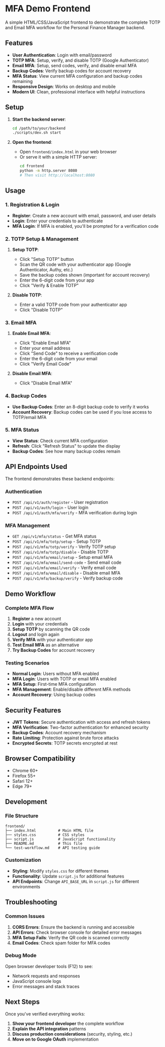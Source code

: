 # MFA Demo Frontend

A simple HTML/CSS/JavaScript frontend to demonstrate the complete TOTP and Email MFA workflow for the Personal Finance Manager backend.

## Features

- **User Authentication**: Login with email/password
- **TOTP MFA**: Setup, verify, and disable TOTP (Google Authenticator)
- **Email MFA**: Setup, send codes, verify, and disable email MFA
- **Backup Codes**: Verify backup codes for account recovery
- **MFA Status**: View current MFA configuration and backup codes remaining
- **Responsive Design**: Works on desktop and mobile
- **Modern UI**: Clean, professional interface with helpful instructions

## Setup

1. **Start the backend server**:
   ```bash
   cd /path/to/your/backend
   ./scripts/dev.sh start
   ```

2. **Open the frontend**:
   - Open `frontend/index.html` in your web browser
   - Or serve it with a simple HTTP server:
     ```bash
     cd frontend
     python -m http.server 8080
     # Then visit http://localhost:8080
     ```

## Usage

### 1. Registration & Login
- **Register**: Create a new account with email, password, and user details
- **Login**: Enter your credentials to authenticate
- **MFA Login**: If MFA is enabled, you'll be prompted for a verification code

### 2. TOTP Setup & Management
1. **Setup TOTP**:
   - Click "Setup TOTP" button
   - Scan the QR code with your authenticator app (Google Authenticator, Authy, etc.)
   - Save the backup codes shown (important for account recovery)
   - Enter the 6-digit code from your app
   - Click "Verify & Enable TOTP"

2. **Disable TOTP**:
   - Enter a valid TOTP code from your authenticator app
   - Click "Disable TOTP"

### 3. Email MFA
1. **Enable Email MFA**:
   - Click "Enable Email MFA"
   - Enter your email address
   - Click "Send Code" to receive a verification code
   - Enter the 6-digit code from your email
   - Click "Verify Email Code"

2. **Disable Email MFA**:
   - Click "Disable Email MFA"

### 4. Backup Codes
- **Use Backup Codes**: Enter an 8-digit backup code to verify it works
- **Account Recovery**: Backup codes can be used if you lose access to TOTP/email MFA

### 5. MFA Status
- **View Status**: Check current MFA configuration
- **Refresh**: Click "Refresh Status" to update the display
- **Backup Codes**: See how many backup codes remain

## API Endpoints Used

The frontend demonstrates these backend endpoints:

### Authentication
- `POST /api/v1/auth/register` - User registration
- `POST /api/v1/auth/login` - User login
- `POST /api/v1/auth/mfa/verify` - MFA verification during login

### MFA Management
- `GET /api/v1/mfa/status` - Get MFA status
- `POST /api/v1/mfa/totp/setup` - Setup TOTP
- `POST /api/v1/mfa/totp/verify` - Verify TOTP setup
- `POST /api/v1/mfa/totp/disable` - Disable TOTP
- `POST /api/v1/mfa/email/setup` - Setup email MFA
- `POST /api/v1/mfa/email/send-code` - Send email code
- `POST /api/v1/mfa/email/verify` - Verify email code
- `POST /api/v1/mfa/email/disable` - Disable email MFA
- `POST /api/v1/mfa/backup/verify` - Verify backup code

## Demo Workflow

### Complete MFA Flow
1. **Register** a new account
2. **Login** with your credentials
3. **Setup TOTP** by scanning the QR code
4. **Logout** and login again
5. **Verify MFA** with your authenticator app
6. **Test Email MFA** as an alternative
7. **Try Backup Codes** for account recovery

### Testing Scenarios
- **Normal Login**: Users without MFA enabled
- **MFA Login**: Users with TOTP or email MFA enabled
- **MFA Setup**: First-time MFA configuration
- **MFA Management**: Enable/disable different MFA methods
- **Account Recovery**: Using backup codes

## Security Features

- **JWT Tokens**: Secure authentication with access and refresh tokens
- **MFA Verification**: Two-factor authentication for enhanced security
- **Backup Codes**: Account recovery mechanism
- **Rate Limiting**: Protection against brute force attacks
- **Encrypted Secrets**: TOTP secrets encrypted at rest

## Browser Compatibility

- Chrome 60+
- Firefox 55+
- Safari 12+
- Edge 79+

## Development

### File Structure
```
frontend/
├── index.html          # Main HTML file
├── styles.css          # CSS styles
├── script.js           # JavaScript functionality
├── README.md           # This file
└── test-workflow.md    # API testing guide
```

### Customization
- **Styling**: Modify `styles.css` for different themes
- **Functionality**: Update `script.js` for additional features
- **API Endpoints**: Change `API_BASE_URL` in `script.js` for different environments

## Troubleshooting

### Common Issues
1. **CORS Errors**: Ensure the backend is running and accessible
2. **API Errors**: Check browser console for detailed error messages
3. **MFA Setup Fails**: Verify the QR code is scanned correctly
4. **Email Codes**: Check spam folder for MFA codes

### Debug Mode
Open browser developer tools (F12) to see:
- Network requests and responses
- JavaScript console logs
- Error messages and stack traces

## Next Steps

Once you've verified everything works:

1. **Show your frontend developer** the complete workflow
2. **Explain the API integration** patterns
3. **Discuss production considerations** (security, styling, etc.)
4. **Move on to Google OAuth** implementation 
